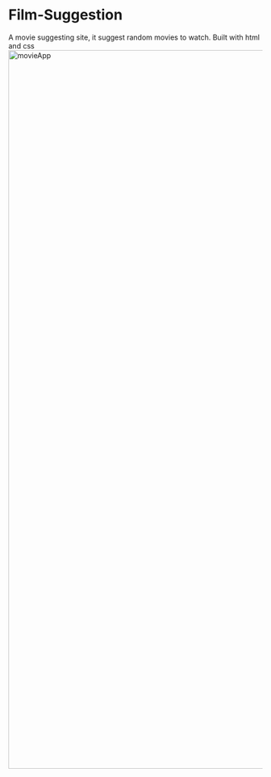 # Film-Suggestion
A movie suggesting site, it suggest random movies to watch. Built with html and css
<img width="1422" alt="movieApp" src="https://user-images.githubusercontent.com/110521926/182577514-0ced5524-1866-4b75-9b7f-067845561ffd.png">
